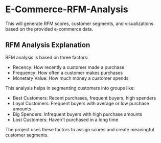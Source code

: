 # E-Commerce-RFM-Analysis

This will generate RFM scores, customer segments, and visualizations based on the provided e-commerce data.


## RFM Analysis Explanation

RFM analysis is based on three factors:

- Recency: How recently a customer made a purchase
- Frequency: How often a customer makes purchases
- Monetary Value: How much money a customer spends

This analysis helps in segmenting customers into groups like:

- Best Customers: Recent purchases, frequent buyers, high spenders
- Loyal Customers: Frequent buyers with average or low purchase amounts
- Big Spenders: Infrequent buyers with high purchase amounts
- Lost Customers: Haven't purchased in a long time

The project uses these factors to assign scores and create meaningful customer segments.


